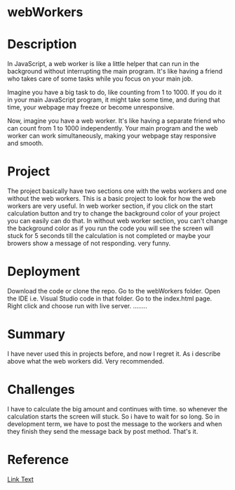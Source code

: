 # webWorkers
# Description
In JavaScript, a web worker is like a little helper that can run in the background without interrupting the main program. It's like having a friend who takes care of some tasks while you focus on your main job.

Imagine you have a big task to do, like counting from 1 to 1000. If you do it in your main JavaScript program, it might take some time, and during that time, your webpage may freeze or become unresponsive.

Now, imagine you have a web worker. It's like having a separate friend who can count from 1 to 1000 independently. Your main program and the web worker can work simultaneously, making your webpage stay responsive and smooth.
# Project
The project basically have two sections one with the webs workers and one without the web workers. This is a basic project to look for how the web workers are very useful. 
In web worker section, if you click on the start calculation button and try to change the background color of your project you can easily can do that. 
In without web worker section, you can't change the background color as if you run the code you will see the screen will stuck for 5 seconds till the calculation is not completed or maybe your browers show a message of not responding. very funny.
# Deployment
Download the code or clone the repo.
Go to the webWorkers folder.
Open the IDE i.e. Visual Studio code in that folder.
Go to the index.html page.
Right click and choose run with live server.
........
# Summary
I have never used this in projects before, and now I regret it. As i describe above what the web workers did. Very recommended.
# Challenges
I have to calculate the big amount and continues with time. so whenever the calculation starts the screen will stuck. So i have to wait for so long. So in development term, we have to post the message to the workers and when they finish they send the message back by post method. That's it.
# Reference
[Link Text](https://www.w3schools.com/html/html5_webworkers.asp)